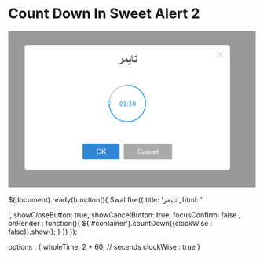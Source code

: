 # Count Down In Sweet Alert 2
<img src="CountDown.png"/>

$(document).ready(function(){
		Swal.fire({
			title: 'تایمر',
 			html: '<div id="container" class="container"></div>',
			showCloseButton: true,
			showCancelButton: true,
			focusConfirm: false	,		
			onRender  : function(){
				$('#container').countDown({clockWise : false}).show();
			}
		})
});

options : {
      wholeTime: 2 * 60, // secends
     	clockWise : true
}
